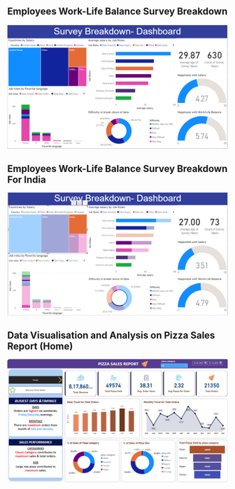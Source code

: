 ## Employees Work-Life Balance Survey Breakdown
![Employees Work-Life Balance Survey Breakdown](https://github.com/bhavikjain123/PowerBI_portfolio_project/blob/main/Screenshot%20(113).png)

## Employees Work-Life Balance Survey Breakdown For India
![Employees Work-Life Balance Survey Breakdown](https://github.com/bhavikjain123/PowerBI_portfolio_project/blob/main/Screenshot%20(114).png)


## Data Visualisation and Analysis on Pizza Sales Report (Home)
![Pizza Sales Dashboard](https://github.com/bhavikjain123/PowerBI_portfolio_project/blob/main/Screenshot%20(115).png)
